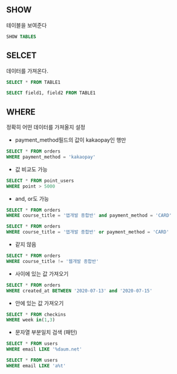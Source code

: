 ## SHOW

테이블을 보여준다

```sql
SHOW TABLES
```

## SELCET

데이터를 가져온다.

```sql
SELECT * FROM TABLE1
```

```sql
SELECT field1, field2 FROM TABLE1
```

## WHERE

정확히 어떤 데이터를 가져올지 설정

- payment_method필드의 값이 kakaopay인 행만


```sql
SELECT * FROM orders
WHERE payment_method = 'kakaopay' 
```

- 값 비교도 가능

```sql
SELECT * FROM point_users
WHERE point > 5000
```

- and, or도 가능

```sql
SELECT * FROM orders
WHERE course_title = '앱개발 종합반' and payment_method = 'CARD'
```

```sql
SELECT * FROM orders
WHERE course_title = '앱개발 종합반' or payment_method = 'CARD'
```

- 같지 않음

```sql
SELECT * FROM orders
WHERE course_title != '웹개발 종합반'
```

- 사이에 있는 값 가져오기

```sql
SELECT * FROM orders
WHERE created_at BETWEEN '2020-07-13' and '2020-07-15'
```

- 안에 있는 값 가져오기

```sql
SELECT * FROM checkins
WHERE week in(1,3)
```

- 문자열 부분일치 검색 (패턴)

```sql
SELECT * FROM users
WHERE email LIKE '%daum.net'
```

```sql
SELECT * FROM users
WHERE email LIKE 'a%t'
```

